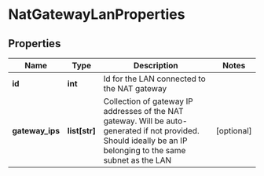 # NatGatewayLanProperties

## Properties
| Name | Type | Description | Notes |
| ------------ | ------------- | ------------- | ------------- |
| **id** | **int** | Id for the LAN connected to the NAT gateway |  |
| **gateway_ips** | **list[str]** | Collection of gateway IP addresses of the NAT gateway. Will be auto-generated if not provided. Should ideally be an IP belonging to the same subnet as the LAN | [optional]  |



